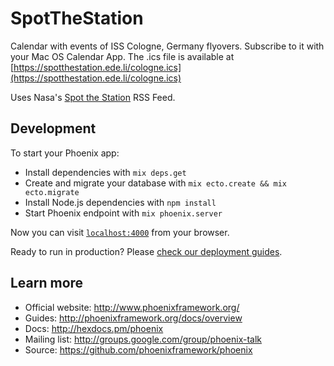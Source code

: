 # SpotTheStation

Calendar with events of ISS Cologne, Germany flyovers. Subscribe to it with your Mac OS Calendar App.
The .ics file is available at [https://spotthestation.ede.li/cologne.ics](https://spotthestation.ede.li/cologne.ics)

Uses Nasa's [Spot the Station](https://spotthestation.nasa.gov) RSS Feed.



## Development

To start your Phoenix app:

  * Install dependencies with `mix deps.get`
  * Create and migrate your database with `mix ecto.create && mix ecto.migrate`
  * Install Node.js dependencies with `npm install`
  * Start Phoenix endpoint with `mix phoenix.server`

Now you can visit [`localhost:4000`](http://localhost:4000) from your browser.

Ready to run in production? Please [check our deployment guides](http://www.phoenixframework.org/docs/deployment).

## Learn more

  * Official website: http://www.phoenixframework.org/
  * Guides: http://phoenixframework.org/docs/overview
  * Docs: http://hexdocs.pm/phoenix
  * Mailing list: http://groups.google.com/group/phoenix-talk
  * Source: https://github.com/phoenixframework/phoenix

